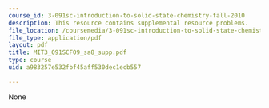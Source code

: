 ```yaml
---
course_id: 3-091sc-introduction-to-solid-state-chemistry-fall-2010
description: This resource contains supplemental resource problems.
file_location: /coursemedia/3-091sc-introduction-to-solid-state-chemistry-fall-2010/a983257e532fbf45aff530dec1ecb557_MIT3_091SCF09_sa8_supp.pdf
file_type: application/pdf
layout: pdf
title: MIT3_091SCF09_sa8_supp.pdf
type: course
uid: a983257e532fbf45aff530dec1ecb557

---
```

None